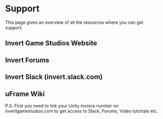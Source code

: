 # Support

This page gives an overview of all the resources where you can get support:

## Invert Game Studios Website
## Invert Forums
## Invert Slack (invert.slack.com)
## uFrame Wiki

P.S. First you need to link your Unity invoice number on invertgamestudios.com to get access to Slack, Forums, Video tutorials etc.
